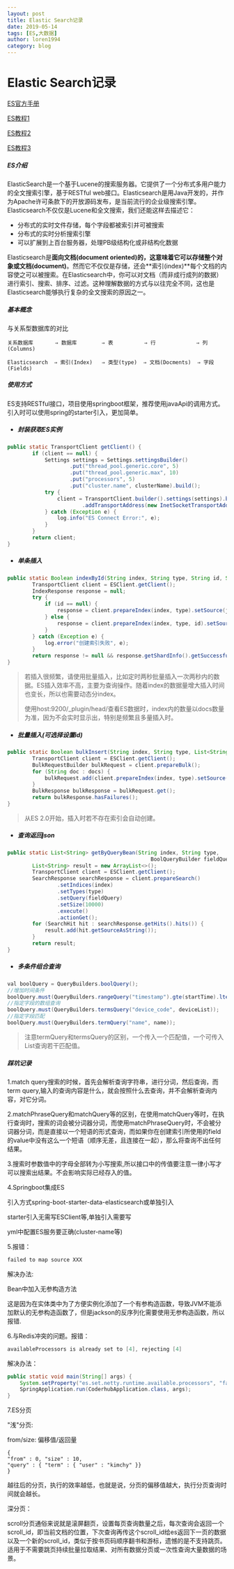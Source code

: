 ```yaml
---
layout: post
title: Elastic Search记录
date: 2019-05-14
tags: [ES,大数据]
author: loren1994
category: blog
---
```


# Elastic Search记录
[ES官方手册](https://www.elastic.co/guide/en/elasticsearch/reference/current/getting-started.html)

[ES教程1](<https://wangkang007.gitbooks.io/java/spring_data_elasticsearchjie_shao.html>)

[ES教程2](<https://endymecy.gitbooks.io/elasticsearch-guide-chinese/content/java-api/client.html>)

[ES教程3](<https://es.xiaoleilu.com/070_Index_Mgmt/50_Reindexing.html>)

##### ES介绍

ElasticSearch是一个基于Lucene的搜索服务器。它提供了一个分布式多用户能力的全文搜索引擎，基于RESTful web接口。Elasticsearch是用Java开发的，并作为Apache许可条款下的开放源码发布，是当前流行的企业级搜索引擎。Elasticsearch不仅仅是Lucene和全文搜索，我们还能这样去描述它：

- 分布式的实时文件存储，每个字段都被索引并可被搜索
- 分布式的实时分析搜索引擎
- 可以扩展到上百台服务器，处理PB级结构化或非结构化数据

Elasticsearch是**面向文档(document oriented)**的，这意味着它可以存储整个对象或**文档(document)**。然而它不仅仅是存储，还会**索引(index)**每个文档的内容使之可以被搜索。在Elasticsearch中，你可以对文档（而非成行成列的数据）进行索引、搜索、排序、过滤。这种理解数据的方式与以往完全不同，这也是Elasticsearch能够执行复杂的全文搜索的原因之一。

##### 基本概念

与关系型数据库的对比

~~~
关系数据库       ⇒ 数据库        ⇒ 表          ⇒ 行             ⇒ 列(Columns)

Elasticsearch  ⇒ 索引(Index)   ⇒ 类型(type)  ⇒ 文档(Docments)  ⇒ 字段(Fields)  
~~~

##### 使用方式

ES支持RESTful接口，项目使用springboot框架，推荐使用javaApi的调用方式。引入时可以使用spring的starter引入，更加简单。

* ##### 封装获取ES实例

~~~~ java
public static TransportClient getClient() {
        if (client == null) {
            Settings settings = Settings.settingsBuilder()
                    .put("thread_pool.generic.core", 5)
                    .put("thread_pool.generic.max", 10)
                    .put("processors", 5)
                    .put("cluster.name", clusterName).build();
            try {
                client = TransportClient.builder().settings(settings).build()
                        .addTransportAddress(new InetSocketTransportAddress(InetAddress.getByName(clusterHost), clusterPort));
            } catch (Exception e) {
                log.info("ES Connect Error:", e);
            }
        }
        return client;
}
~~~~

* ##### 单条插入

~~~~java
public static Boolean indexById(String index, String type, String id, String json) {
        TransportClient client = ESClient.getClient();
        IndexResponse response = null;
        try {
            if (id == null) {
                response = client.prepareIndex(index, type).setSource(json).execute().actionGet();
            } else {
                response = client.prepareIndex(index, type, id).setSource(json).execute().actionGet();
            }
        } catch (Exception e) {
            log.error("创建索引失败", e);
        }
        return response != null && response.getShardInfo().getSuccessful() == response.getShardInfo().getTotal();
}
~~~~

> 若插入很频繁，请使用批量插入，比如定时两秒批量插入一次两秒内的数据。ES插入效率不高，主要为查询操作。随着index的数据量增大插入时间也变长，所以也需要动态分index。
>
> 使用host:9200/_plugin/head/查看ES数据时，index内的数量以docs数量为准，因为不会实时显示出，特别是频繁且多量插入时。

* ##### 批量插入(可选择设置id)

~~~~java
public static Boolean bulkInsert(String index, String type, List<String> docs) {
        TransportClient client = ESClient.getClient();
        BulkRequestBuilder bulkRequest = client.prepareBulk();
        for (String doc : docs) {
            bulkRequest.add(client.prepareIndex(index, type).setSource(doc));
        }
        BulkResponse bulkResponse = bulkRequest.get();
        return bulkResponse.hasFailures();
}
~~~~

> 从ES 2.0开始，插入时若不存在索引会自动创建。

* ##### 查询返回json

~~~~java
public static List<String> getByQueryBean(String index, String type,
                                              BoolQueryBuilder fieldQuery) {
        List<String> result = new ArrayList<>();
        TransportClient client = ESClient.getClient();
        SearchResponse searchResponse = client.prepareSearch()
                .setIndices(index)
                .setTypes(type)
                .setQuery(fieldQuery)
                .setSize(10000)
                .execute()
                .actionGet();
        for (SearchHit hit : searchResponse.getHits().hits()) {
            result.add(hit.getSourceAsString());
        }
        return result;
}
~~~~

* ##### 多条件组合查询

~~~~java
val boolQuery = QueryBuilders.boolQuery();
//增加时间条件
boolQuery.must(QueryBuilders.rangeQuery("timestamp").gte(startTime).lte(endTime));
//指定字段的数组查询
boolQuery.must(QueryBuilders.termsQuery("device_code", deviceList));
//指定字段匹配
boolQuery.must(QueryBuilders.termQuery("name", name));
~~~~

> 注意termQuery和termsQuery的区别，一个传入一个匹配值，一个可传入List查询若干匹配值。

##### 踩坑记录

1.match query搜索的时候，首先会解析查询字符串，进行分词，然后查询，而term query,输入的查询内容是什么，就会按照什么去查询，并不会解析查询内容，对它分词。 

2.matchPhraseQuery和matchQuery等的区别，在使用matchQuery等时，在执行查询时，搜索的词会被分词器分词，而使用matchPhraseQuery时，不会被分词器分词，而是直接以一个短语的形式查询，而如果你在创建索引所使用的field的value中没有这么一个短语（顺序无差，且连接在一起），那么将查询不出任何结果。 

3.搜索时参数值中的字母全部转为小写搜索,所以接口中的传值要注意一律小写才可以搜索出结果。不会影响实际已经存入的值。

4.Springboot集成ES 

引入方式spring-boot-starter-data-elasticsearch或单独引入 

starter引入无需写ESClient等,单独引入需要写 

yml中配置ES服务要正确(cluster-name等) 

5.报错：

~~~~java
failed to map source XXX 
~~~~

解决办法:

Bean中加入无参构造方法 

这是因为在实体类中为了方便实例化添加了一个有参构造函数，导致JVM不能添加默认的无参构造函数了，但是jackson的反序列化需要使用无参构造函数，所以报错. 

6.与Redis冲突的问题。报错：

~~~~java
availableProcessors is already set to [4], rejecting [4] 
~~~~

解决办法：

~~~~java
public static void main(String[] args) {
    System.setProperty("es.set.netty.runtime.available.processors", "false");
    SpringApplication.run(CoderhubApplication.class, args);
}
~~~~

7.ES分页 

"浅"分页: 

from/size: 偏移值/返回量 

~~~~
{
"from" : 0, "size" : 10, 
"query" : { "term" : { "user" : "kimchy" }}
} 

~~~~

越往后的分页，执行的效率越低，也就是说，分页的偏移值越大，执行分页查询时间就会越长。 

深分页：

scroll分页通俗来说就是滚屏翻页，设置每页查询数量之后，每次查询会返回一个scroll_id，即当前文档的位置，下次查询再传这个scroll_id给es返回下一页的数据以及一个新的scroll_id，类似于按书页码顺序翻书和游标，遗憾的是不支持跳页。适用于不需要跳页持续批量拉取结果、对所有数据分页或一次性查询大量数据的场景。